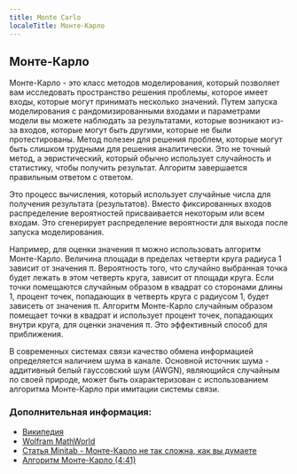 ```yaml
---
title: Monte Carlo
localeTitle: Монте-Карло
---
```

## Монте-Карло

Монте-Карло - это класс методов моделирования, который позволяет вам исследовать пространство решения проблемы, которое имеет входы, которые могут принимать несколько значений. Путем запуска моделирования с рандомизированными входами и параметрами модели вы можете наблюдать за результатами, которые возникают из-за входов, которые могут быть другими, которые не были протестированы. Метод полезен для решения проблем, которые могут быть слишком трудными для решения аналитически. Это не точный метод, а эвристический, который обычно использует случайность и статистику, чтобы получить результат. Алгоритм завершается правильным ответом с ответом.

Это процесс вычисления, который использует случайные числа для получения результата (результатов). Вместо фиксированных входов распределение вероятностей присваивается некоторым или всем входам. Это сгенерирует распределение вероятности для выхода после запуска моделирования.

Например, для оценки значения π можно использовать алгоритм Монте-Карло. Величина площади в пределах четверти круга радиуса 1 зависит от значения π. Вероятность того, что случайно выбранная точка будет лежать в этом четверть круга, зависит от площади круга. Если точки помещаются случайным образом в квадрат со сторонами длины 1, процент точек, попадающих в четверть круга с радиусом 1, будет зависеть от значения π. Алгоритм Монте-Карло случайным образом помещает точки в квадрат и использует процент точек, попадающих внутри круга, для оценки значения π. Это эффективный способ для приближения.

В современных системах связи качество обмена информацией определяется наличием шума в канале. Основной источник шума - аддитивный белый гауссовский шум (AWGN), являющийся случайным по своей природе, может быть охарактеризован с использованием алгоритма Монте-Карло при имитации системы связи.

### Дополнительная информация:

*   [Википедия](https://en.wikipedia.org/wiki/Monte_Carlo_method)
*   [Wolfram MathWorld](http://mathworld.wolfram.com/MonteCarloMethod.html)
*   [Статья Minitab - Монте-Карло не так сложна, как вы думаете](http://blog.minitab.com/blog/understanding-statistics/monte-carlo-is-not-as-difficult-as-you-think)
*   [Алгоритм Монте-Карло (4:41)](https://www.youtube.com/watch?v=Q2-FH36LuT0)